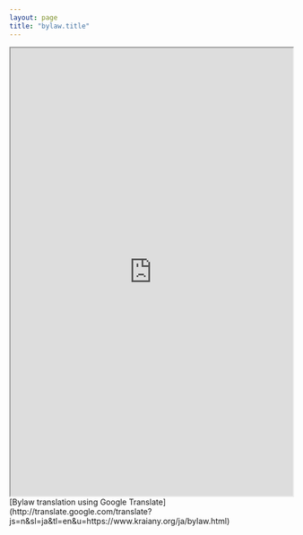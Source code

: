 ```yaml
---
layout: page
title: "bylaw.title"
---
```


<iframe src="http://translate.google.com/translate?js=n&sl=ja&tl=en&u=https://www.kraiany.org/ja/bylaw.html" width="100%" height="800px"></iframe>
[Bylaw translation using Google Translate](http://translate.google.com/translate?js=n&sl=ja&tl=en&u=https://www.kraiany.org/ja/bylaw.html)
